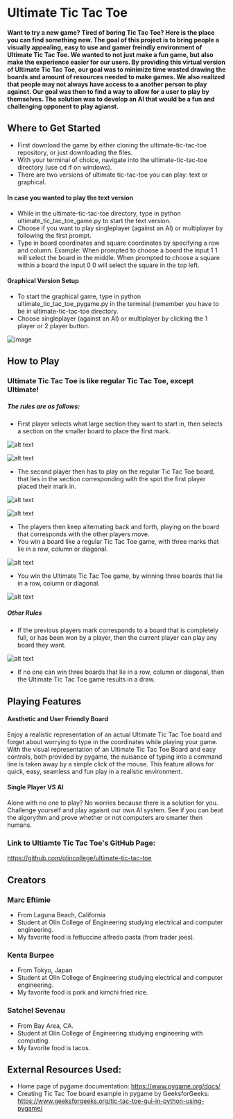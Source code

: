 # Ultimate Tic Tac Toe

#### Want to try a new game? Tired of boring Tic Tac Toe? Here is the place you can find something new. The goal of this project is to bring people a visually appealing, easy to use and gamer freindly environment of Ultimate Tic Tac Toe. We wanted to not just make a fun game, but also make the experience easier for our users. By providing this virtual version of Ultimate Tic Tac Toe, our goal was to minimize time wasted drawing the boards and amount of resources needed to make games. We also realized that people may not always have access to a another person to play against. Our goal was then to find a way to allow for a user to play by themselves. The solution was to develop an AI that would be a fun and challenging opponent to play agianst.


## Where to Get Started
* First download the game by either cloning the ultimate-tic-tac-toe repository, or just downloading the files.
* With your terminal of choice, navigate into the ultimate-tic-tac-toe directory (use cd if on windows).
* There are two versions of ultimate tic-tac-toe you can play: text or graphical.

#### In case you wanted to play the text version
* While in the ultimate-tic-tac-toe directory, type in python ultimate_tic_tac_toe_game.py to start the text version.
* Choose if you want to play singleplayer (against an AI) or multiplayer by following the first prompt.
* Type in board coordinates and square coordinates by specifying a row and column. Example: When prompted to choose a board the input 1 1 will select the board in the middle. When prompted to choose a square within a board the input 0 0 will select the square in the top left.

#### Graphical Version Setup
* To start the graphical game, type in python ultimate_tic_tac_toe_pygame.py in the terminal (remember you have to be in ultimate-tic-tac-toe directory.
* Choose singleplayer (against an AI) or multiplayer by clicking the 1 player or 2 player button.

![image](https://github.com/olincollege/ultimate-tic-tac-toe/blob/main/images/ss1.jpg?raw=true)

## How to Play

### Ultimate Tic Tac Toe is like regular Tic Tac Toe, except Ultimate!

##### The rules are as follows:

* First player selects what large section they want to start in, then selects a section on the smaller board to place the first mark.

![alt text](https://github.com/olincollege/ultimate-tic-tac-toe/blob/main/images/ss2.jpg)

![alt text](https://github.com/olincollege/ultimate-tic-tac-toe/blob/main/images/ss3.1.jpg)

* The second player then has to play on the regular Tic Tac Toe board, that lies in the section corresponding with the spot the first player placed their mark in.

![alt text](https://github.com/olincollege/ultimate-tic-tac-toe/blob/main/images/ss3.2.jpg)

![alt text](https://github.com/olincollege/ultimate-tic-tac-toe/blob/main/images/ss3.jpg)

* The players then keep alternating back and forth, playing on the board that corresponds with the other players move.
* You win a board like a regular Tic Tac Toe game, with three marks that lie in a row, column or diagonal.

![alt text](https://github.com/olincollege/ultimate-tic-tac-toe/blob/main/images/ss6.jpg)

* You win the Ultimate Tic Tac Toe game, by winning three boards that lie in a row, column or diagonal.

![alt text](https://github.com/olincollege/ultimate-tic-tac-toe/blob/main/images/ss5.jpg)

##### Other Rules

* If the previous players mark corresponds to a board that is completely full, or has been won by a player, then the current player can play any board they want.

![alt text](https://github.com/olincollege/ultimate-tic-tac-toe/blob/main/images/ss4.jpg)
* If no one can win three boards that lie in a row, column or diagonal, then the Ultimate Tic Tac Toe game results in a draw.

## Playing Features

#### Aesthetic and User Friendly Board
Enjoy a realistic representation of an actual Ultimate Tic Tac Toe board and forget about worrying to type in the coordinates while playing your game. With the visual representation of an Ultimate Tic Tac Toe Board and easy controls, both provided by pygame, the nuisance of typing into a command line is taken away by a simple click of the mouse. This feature allows for quick, easy, seamless and fun play in a realistic environment.

#### Single Player VS AI
Alone with no one to play? No worries because there is a solution for you. Challenge yourself and play agaisnt our own AI system. See if you can beat the algorythm and prove whether or not computers are smarter then humans.

### Link to Ultiamte Tic Tac Toe's GitHub Page:
https://github.com/olincollege/ultimate-tic-tac-toe

## Creators

### Marc Eftimie
* From Laguna Beach, California
* Student at Olin College of Engineering studying electrical and computer engineering.
* My favorite food is fettuccine alfredo pasta (from trader joes).

### Kenta Burpee
* From Tokyo, Japan
* Student at Olin College of Engineering studying electrical and computer engineering.
* My favorite food is pork and kimchi fried rice.

### Satchel Sevenau
* From Bay Area, CA.
* Student at Olin College of Engineering studying engineering with computing.
* My favorite food is tacos.

## External Resources Used:
* Home page of pygame documentation: https://www.pygame.org/docs/
* Creating Tic Tac Toe board example in pygame by GeeksforGeeks: https://www.geeksforgeeks.org/tic-tac-toe-gui-in-python-using-pygame/
